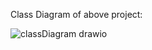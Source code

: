 Class Diagram of above project: 


![classDiagram drawio](https://github.com/ARSHAD0141786/Design-A-Pen/assets/26501139/ea3fac85-0742-4621-a389-a1c6aaef2db1)
